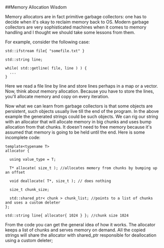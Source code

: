 
##Memory Allocation Wisdom

  Memory allocators are in fact primitive garbage collectors: one has to decide when it's okay
  to reclaim memory back to OS. Modern garbage collectors are very sophisticated machines when 
  it comes to memory handling and I thought we should take some lessons from them.

  For example, consider the following case:

    std::ifstream file{ "somefile.txt" }
    
    std::string line;
    
    while( std::getline( file, line ) ) {
      ...
    }

  Here we read a file line by line and store lines perhaps in a map or a vector. Now, think about
  memory allocation. Because you have to store the lines, you'll allocate memory and copy on every
  iteration.

  Now what we can learn from garbage collectors is that some objects are persistent, such objects
  usually live till the end of the program. In the above example the generated strings could be 
  such objects. We can rig our string with an allocator that will allocate memory in big chunks 
  and uses bump allocation from that chunks. It doesn't need to free memory because it's assumed
  that memory is going to be held until the end. Here is some incomplete code:

    template<typename T>
    allocator {
      
      using value_type = T;
      
      T* allocate( size_t ); //allocates memory from chunks by bumping up an offset
      
      void deallocate( T*, size_t ); // does nothing
      
      size_t chunk_size;
      
      std::shared_ptr< chunk > chunk_list; //points to a list of chunks and uses a custom deleter
    };
    
    std::string line{ allocator{ 1024 } }; //chunk size 1024

  From the code you can get the general idea of how it works. The allocator keeps a list of
  chunks and serves memory on demand. All the copied strings will share the allocator with 
  shared\_ptr responsible for deallocation using a custom deleter;


